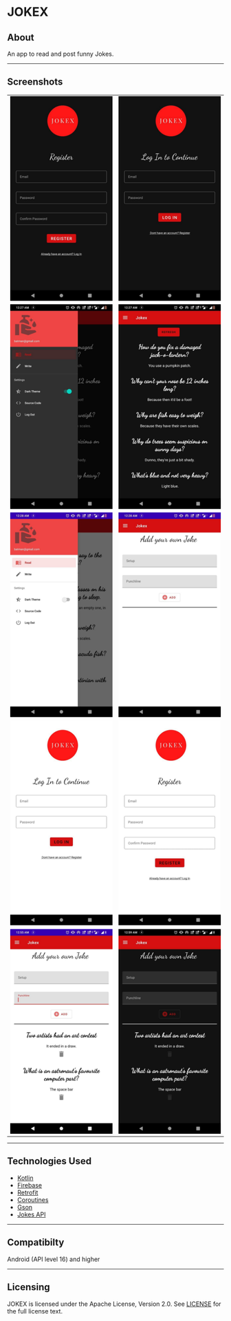 # JOKEX


## About

An app to read and post funny Jokes.

___


## Screenshots

<table>
  <tr>
    <td><img src="https://github.com/sreshtha10/Jokex/blob/master/screenshots/s1.jpg" ></td>
    <td><img src="https://github.com/sreshtha10/Jokex/blob/master/screenshots/s2.jpg"></td>
  
  </tr>
    <tr>
    <td><img src="https://github.com/sreshtha10/Jokex/blob/master/screenshots/s3.jpg"></td>
    <td><img src="https://github.com/sreshtha10/Jokex/blob/master/screenshots/s4.jpg"></td>

  </tr>
    <tr>
    <td><img src="https://github.com/sreshtha10/Jokex/blob/master/screenshots/s5.jpg" ></td>
    <td><img src="https://github.com/sreshtha10/Jokex/blob/master/screenshots/s6.jpg"></td>
    
  </tr>
    <tr>
    <td><img src="https://github.com/sreshtha10/Jokex/blob/master/screenshots/s7.jpg" ></td>
    <td><img src="https://github.com/sreshtha10/Jokex/blob/master/screenshots/s8.jpg"></td>
  
  </tr>
    <tr>
    <td><img src="https://github.com/sreshtha10/Jokex/blob/master/screenshots/s9.jpg"></td>
    <td><img src="https://github.com/sreshtha10/Jokex/blob/master/screenshots/s10.jpg"></td>
   
  </tr>
 </table>

___


## Technologies Used
  
  * [Kotlin](https://kotlinlang.org/docs/home.html)
  * [Firebase](https://firebase.google.com/docs)
  * [Retrofit](https://square.github.io/retrofit/)
  * [Coroutines](https://developer.android.com/kotlin/coroutines)
  * [Gson](https://github.com/google/gson)
  * [Jokes API](https://github.com/15Dkatz/official_joke_api)

___


## Compatibilty 

Android (API level 16) and higher


___


## Licensing

JOKEX is licensed under the Apache License, Version 2.0. See [LICENSE](https://github.com/sreshtha10/Jokex/blob/master/LICENSE) for the full license text.



